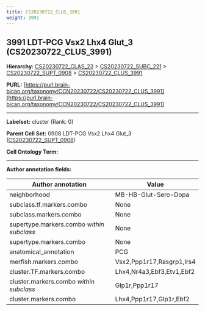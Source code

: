 ```yaml
---
title: CS20230722_CLUS_3991
weight: 3991
---
```

## 3991 LDT-PCG Vsx2 Lhx4 Glut_3 (CS20230722_CLUS_3991)
<b>Hierarchy: </b>
[CS20230722_CLAS_23](../CS20230722_CLAS_23) >
[CS20230722_SUBC_221](../CS20230722_SUBC_221) >
[CS20230722_SUPT_0908](../CS20230722_SUPT_0908) >
[CS20230722_CLUS_3991](../CS20230722_CLUS_3991)

**PURL:** [https://purl.brain-bican.org/taxonomy/CCN20230722/CS20230722_CLUS_3991](https://purl.brain-bican.org/taxonomy/CCN20230722/CS20230722_CLUS_3991)

---


**Labelset:** cluster (Rank: 0)

**Parent Cell Set:** 0908 LDT-PCG Vsx2 Lhx4 Glut_3 ([CS20230722_SUPT_0908](../CS20230722_SUPT_0908))



**Cell Ontology Term:** 

[MARKER GENES.]: #


---

[TRANSFERRED ANNOTATIONS.]: #


[AUTHOR ANNOTATION FIELDS.]: #


**Author annotation fields:**

| Author annotation | Value |
|-------------------|-------|
|neighborhood|MB-HB-Glut-Sero-Dopa|
|subclass.tf.markers.combo|None|
|subclass.markers.combo|None|
|supertype.markers.combo _within subclass_|None|
|supertype.markers.combo|None|
|anatomical_annotation|PCG|
|merfish.markers.combo|Vsx2,Ppp1r17,Rasgrp1,Irs4|
|cluster.TF.markers.combo|Lhx4,Nr4a3,Ebf3,Etv1,Ebf2|
|cluster.markers.combo _within subclass_|Glp1r,Ppp1r17|
|cluster.markers.combo|Lhx4,Ppp1r17,Glp1r,Ebf2|
